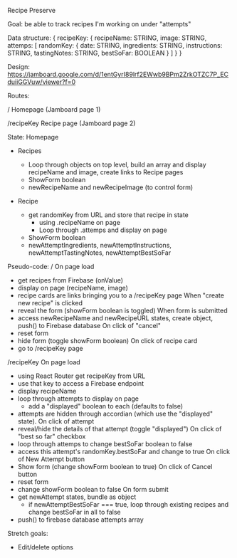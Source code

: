 Recipe Preserve

Goal: be able to track recipes I'm working on under "attempts"

Data structure: {
  recipeKey: 
  {
    recipeName: STRING,
    image: STRING,
    attemps: [
      randomKey: 
      {
        date: STRING,
        ingredients: STRING,
        instructions: STRING,
        tastingNotes: STRING,
        bestSoFar: BOOLEAN
      }
    ]
  }
}

Design: https://jamboard.google.com/d/1entGyrI89lrf2EWwb9BPm2ZrkOTZC7P_ECduiiGGVuw/viewer?f=0

Routes:

/
Homepage (Jamboard page 1)

/recipeKey
Recipe page (Jamboard page 2)

State:
Homepage
- Recipes
  - Loop through objects on top level, build an array and display recipeName and image, create links to Recipe pages
  - ShowForm boolean
  - newRecipeName and newRecipeImage (to control form)

- Recipe
  - get randomKey from URL and store that recipe in state
    - using .recipeName on page
    - Loop through .attemps and display on page
  - ShowForm boolean
  - newAttemptIngredients, newAttemptInstructions, newAttemptTastingNotes, newAttemptBestSoFar



Pseudo-code:
/ 
On page load
  - get recipes from Firebase (onValue)
  - display on page (recipeName, image)
  - recipe cards are links bringing you to a /recipeKey page 
When "create new recipe" is clicked
  - reveal the form (showForm boolean is toggled)
When form is submitted
  - access newRecipeName and newRecipeURL states, create object, push() to Firebase database
On click of "cancel"
  - reset form
  - hide form (toggle showForm boolean)
On click of recipe card
  - go to /recipeKey page

/recipeKey
On page load
  - using React Router get recipeKey from URL
  - use that key to access a Firebase endpoint
  - display recipeName
  - loop through attempts to display on page
    - add a "displayed" boolean to each (defaults to false)
  - attempts are hidden through accordian (which use the "displayed" state). 
On click of attempt
  - reveal/hide the details of that attempt (toggle "displayed")
On click of "best so far" checkbox
  - loop through attemps to change bestSoFar boolean to false
  - access this attempt's randomKey.bestSoFar and change to true
On click of New Attempt button
  - Show form (change showForm boolean to true)
On click of Cancel button
  - reset form
  - change showForm boolean to false
On form submit
  - get newAttempt states, bundle as object
    - if newAttemptBestSoFar === true, loop through existing recipes and change bestSoFar in all to false
  - push() to firebase database attempts array


Stretch goals:
- Edit/delete options